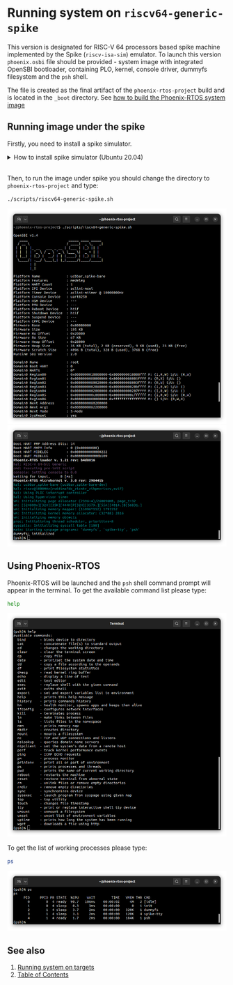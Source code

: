 # Running system on `riscv64-generic-spike`

This version is designated for RISC-V 64 processors based spike machine implemented by the Spike (`riscv-isa-sim`)
emulator. To launch this version `phoenix.osbi` file should be provided - system image with integrated OpenSBI
bootloader, containing PLO, kernel, console driver, dummyfs filesystem and the `psh` shell.

The file is created as the final artifact of the `phoenix-rtos-project` build and is located in the `_boot` directory.
See [how to build the Phoenix-RTOS system image](../building/README.md)

## Running image under the spike

Firstly, you need to install a spike simulator.

  <details>
  <summary>How to install spike simulator (Ubuntu 20.04)</summary>

  1. Clone the `riscv-isa-sim` GitHub repository. System was tested on commit `5fa1cd54` on `master` branch.

      ```bash
      git clone https://github.com/riscv-software-src/riscv-isa-sim.git --single-branch
      ```

  2. Enter the downloaded repository

      ```bash
      cd riscv-isa-sim
      ```

  3. Check out the commit `5fa1cd54`

      ```bash
      git checkout 5fa1cd54
      ```

  4. Install the device-tree-compiler

      ```bash
      sudo apt-get update && \
      sudo apt-get install device-tree-compiler
      ```

  5. Install the Spike RISC-V ISA Simulator

      ```bash
      mkdir build && \
      cd build && \
      ../configure --prefix=$RISCV && \
      make && \
      sudo make install
      ```

  </details>
  </br>

Then, to run the image under spike you should change the directory to `phoenix-rtos-project` and type:

```bash
./scripts/riscv64-generic-spike.sh
```

<img src="_images/riscv64-generic-spike1.png" width="700px">
</br>
<img src="_images/riscv64-generic-spike2.png" width="700px">

## Using Phoenix-RTOS

Phoenix-RTOS will be launched and the `psh` shell command prompt will appear in the terminal. To get the available
command list please type:

```bash
help
```

<img src="_images/riscv64-generic-spike-help.png" width="700px">

To get the list of working processes please type:

```bash
ps
```

<img src="_images/riscv64-generic-spike-ps.png" width="700px">

## See also

1. [Running system on targets](README.md)
2. [Table of Contents](../README.md)
